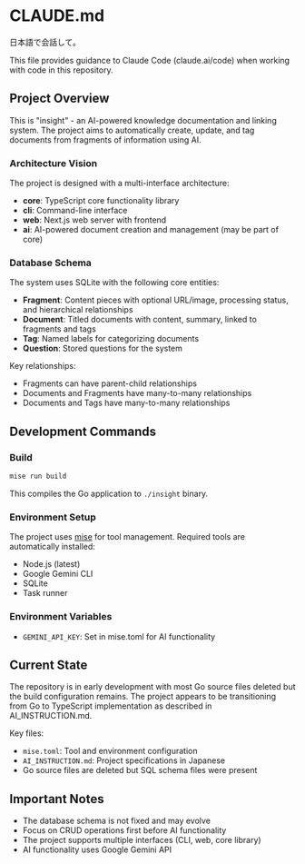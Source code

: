 # CLAUDE.md

日本語で会話して。

This file provides guidance to Claude Code (claude.ai/code) when working with code in this repository.

## Project Overview

This is "insight" - an AI-powered knowledge documentation and linking system. The project aims to automatically create, update, and tag documents from fragments of information using AI.

### Architecture Vision

The project is designed with a multi-interface architecture:
- **core**: TypeScript core functionality library
- **cli**: Command-line interface
- **web**: Next.js web server with frontend
- **ai**: AI-powered document creation and management (may be part of core)

### Database Schema

The system uses SQLite with the following core entities:
- **Fragment**: Content pieces with optional URL/image, processing status, and hierarchical relationships
- **Document**: Titled documents with content, summary, linked to fragments and tags
- **Tag**: Named labels for categorizing documents
- **Question**: Stored questions for the system

Key relationships:
- Fragments can have parent-child relationships
- Documents and Fragments have many-to-many relationships
- Documents and Tags have many-to-many relationships

## Development Commands

### Build
```bash
mise run build
```
This compiles the Go application to `./insight` binary.

### Environment Setup
The project uses [mise](https://mise.jdx.dev/) for tool management. Required tools are automatically installed:
- Node.js (latest)
- Google Gemini CLI
- SQLite
- Task runner

### Environment Variables
- `GEMINI_API_KEY`: Set in mise.toml for AI functionality

## Current State

The repository is in early development with most Go source files deleted but the build configuration remains. The project appears to be transitioning from Go to TypeScript implementation as described in AI_INSTRUCTION.md.

Key files:
- `mise.toml`: Tool and environment configuration
- `AI_INSTRUCTION.md`: Project specifications in Japanese
- Go source files are deleted but SQL schema files were present

## Important Notes

- The database schema is not fixed and may evolve
- Focus on CRUD operations first before AI functionality
- The project supports multiple interfaces (CLI, web, core library)
- AI functionality uses Google Gemini API
